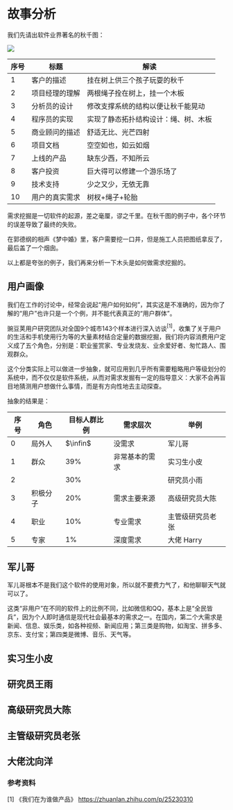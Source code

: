 # 故事分析

我们先请出软件业界著名的秋千图：

<image src="Images/swing.png">

|序号|标题|解读|
|--|--|--|
|1|客户的描述|挂在树上供三个孩子玩耍的秋千|
|2|项目经理的理解|两根绳子拴在树上，挂一个木板|
|3|分析员的设计|修改支撑系统的结构以便让秋千能晃动|
|4|程序员的实现|实现了静态拓扑结构设计：绳、树、木板|
|5|商业顾问的描述|舒适无比、光芒四射|
|6|项目文档|空空如也，如云如烟|
|7|上线的产品|缺东少西，不知所云|
|8|客户投资|巨大得可以修建一个游乐场了|
|9|技术支持|少之又少，无依无靠|
|10|用户的真实需求|树杈+绳子+轮胎|

需求挖掘是一切软件的起源，差之毫厘，谬之千里。在秋千图的例子中，各个环节的误差导致了最终的失败。



在郭德纲的相声《梦中婚》里，客户需要挖一口井，但是施工人员把图纸拿反了，最后盖了一个烟囱。

以上都是夸张的例子，我们再来分析一下木头是如何做需求挖掘的。

## 用户画像

我们在工作的讨论中，经常会说起“用户如何如何”，其实这是不准确的，因为你了解的“用户”也许只是一个个例，并不能代表真正的“用户群体”。

豌豆荚用户研究团队对全国9个城市143个样本进行深入访谈$^{[1]}$，收集了关于用户的生活和手机使用行为等的大量素材结合定量的数据挖掘，我们将内容消费用户定义成了五个角色，分别是：职业鉴赏家、专业发烧友、业余爱好者、匆忙路人、围观群众。

这个分类实际上可以做进一步抽象，就可应用到几乎所有需要粗略用户等级划分的系统中，而不仅仅是软件系统，从而对需求发掘有一定的指导意义：大家不会再盲目地猜测用户想做什么事情，而是有方向性地去主动探查。

抽象的结果是：

|序号|角色|目标人群比例|需求层次|举例|
|--|--|--|--|--|
|0|局外人|$\infin$|没需求|军儿哥|
|1|群众|39%|非常基本的需求|实习生小皮|
|2||30%||研究员小雨|
|3|积极分子|20%|需求主要来源|高级研究员大陈|
|4|职业|10%|专业需求|主管级研究员老张|
|5|专家|1%|深度需求|大佬 Harry|

## 军儿哥

军儿哥根本不是我们这个软件的使用对象，所以就不要费力气了，和他聊聊天气就可以了。

这类“非用户”在不同的软件上的比例不同，比如微信和QQ，基本上是“全民皆兵”，因为个人即时通信是现代社会最基本的需求之一。在国内，第二个大需求是新闻、信息、娱乐类，如各种视频、新闻应用；第三类是购物，如淘宝、拼多多、京东、支付宝；第四类是微博、音乐、天气等。

## 实习生小皮



## 研究员王雨



## 高级研究员大陈



## 主管级研究员老张



## 大佬沈向洋


### 参考资料

[1] 《我们在为谁做产品》 https://zhuanlan.zhihu.com/p/25230310